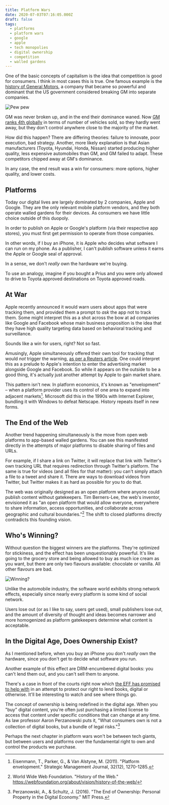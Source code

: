 ```yaml
---
title: Platform Wars
date: 2020-07-03T07:16:05.000Z
draft: false
tags:
  - platforms
  - platform wars
  - google
  - apple
  - tech monopolies
  - digital ownership
  - competition
  - walled gardens
---
```


One of the basic concepts of capitalism is the idea that competition is good for consumers. I think in most cases this is true. One famous example is the [history of General Motors](https://en.wikipedia.org/wiki/History_of_General_Motors), a company that became so powerful and dominant that the US government considered breaking GM into separate companies.

![Pew pew](cover.jpg)

GM was never broken up, and in the end their dominance waned. Now [GM ranks 4th globally](https://en.wikipedia.org/wiki/List_of_manufacturers_by_motor_vehicle_production#2017) in terms of number of vehicles sold, so they hardly went away, but they don't control anywhere close to the majority of the market.

How did this happen? There are differing theories: failure to innovate, poor execution, bad strategy. Another, more likely explanation is that Asian manufacturers (Toyota, Hyundai, Honda, Nissan) started producing higher quality, less expensive automobiles than GM, and GM failed to adapt. These competitors chipped away at GM's dominance.

In any case, the end result was a win for consumers: more options, higher quality, and lower costs.

## Platforms

Today our digital lives are largely dominated by 2 companies, Apple and Google. They are the only relevant mobile platform vendors, and they both operate walled gardens for their devices. As consumers we have little choice outside of this duopoly.

In order to publish on Apple or Google's platform (via their respective app stores), you must first get permission to operate from those companies.

In other words, if I buy an iPhone, it is Apple who decides what software I can run on my phone. As a publisher, I can't publish software unless it earns the Apple or Google seal of approval.

In a sense, we don't _really_ own the hardware we're buying.

To use an analogy, imagine if you bought a Prius and you were only allowed to drive to Toyota approved destinations on Toyota approved roads.

## At War

Apple recently announced it would warn users about apps that were tracking them, and provided them a prompt to _ask_ the app not to track them. Some might interpret this as a shot across the bow at ad companies like Google and Facebook whose main business proposition is the idea that they have high quality targeting data based on behavioral tracking and surveillance.

Sounds like a win for users, right? Not so fast.

Amusingly, Apple simultaneously offered their own tool for tracking that would _not_ trigger the warning, [as per a Reuters article](https://uk.reuters.com/article/uk-google-apple/google-backed-groups-criticize-apples-new-warnings-on-user-tracking-idUKKBN2440VG). One could interpret this as a prelude to Apple's intention to enter the advertising market alongside Google and Facebook. So while it appears on the outside to be a good thing, it's actually just another attempt by Apple to gain market share.

This pattern isn't new. In platform economics, it's known as "envelopment" – when a platform provider uses its control of one area to expand into adjacent markets[^1]. Microsoft did this in the 1990s with Internet Explorer, bundling it with Windows to defeat Netscape. History repeats itself in new forms.

## The End of the Web

Another trend happening simultaneously is the move from open web platforms to app-based walled gardens. You can see this manifested directly in the attempts of major platforms to disable sharing of files and URLs.

For example, if I share a link on Twitter, it will replace that link with Twitter's own tracking URL that requires redirection through Twitter's platform. The same is true for videos (and all files for that matter): you can't simply attach a file to a tweet and share it. There are ways to download videos from Twitter, but Twitter makes it as hard as possible for you to do that.

The web was originally designed as an open platform where anyone could publish content without gatekeepers. Tim Berners-Lee, the web's inventor, envisioned it as "an open platform that would allow everyone, everywhere to share information, access opportunities, and collaborate across geographic and cultural boundaries."[^2] The shift to closed platforms directly contradicts this founding vision.

## Who's Winning?

Without question the biggest winners are the platforms. They're optimized for stickiness, and the effect has been unquestionably powerful. It's like going to the grocery store and being allowed to buy as much ice cream as you want, but there are only two flavours available: chocolate or vanilla. All other flavours are bad.

![Winning?](are-ya-winning-son.jpg)

Unlike the automobile industry, the software world exhibits strong network effects, especially since nearly every platform is some kind of social network.

Users lose out (or as I like to say, users get used), small publishers lose out, and the amount of diversity of thought and ideas becomes narrower and more homogenized as platform gatekeepers determine what content is acceptable.

## In the Digital Age, Does Ownership Exist?

As I mentioned before, when you buy an iPhone you don't _really_ own the hardware, since you don't get to decide what software you run.

Another example of this effect are DRM-encumbered digital books: you can't lend them out, and you can't sell them to anyone.

There's a case in front of the courts right now which [the EFF has promised to help with](https://www.eff.org/press/releases/eff-and-durie-tangri-join-forces-defend-internet-archives-digital-library) in an attempt to protect our right to lend books, digital or otherwise. It'll be interesting to watch and see where things go.

The concept of ownership is being redefined in the digital age. When you "buy" digital content, you're often just purchasing a limited license to access that content under specific conditions that can change at any time. As law professor Aaron Perzanowski puts it, "What consumers own is not a collection of digital books, but a bundle of legal risks."[^3]

Perhaps the next chapter in platform wars won't be between tech giants, but between users and platforms over the fundamental right to own and control the products we purchase.

[^1]: Eisenmann, T., Parker, G., & Van Alstyne, M. (2011). "Platform envelopment." Strategic Management Journal, 32(12), 1270-1285.
[^2]: World Wide Web Foundation. "History of the Web." <https://webfoundation.org/about/vision/history-of-the-web/>
[^3]: Perzanowski, A., & Schultz, J. (2016). "The End of Ownership: Personal Property in the Digital Economy." MIT Press.

